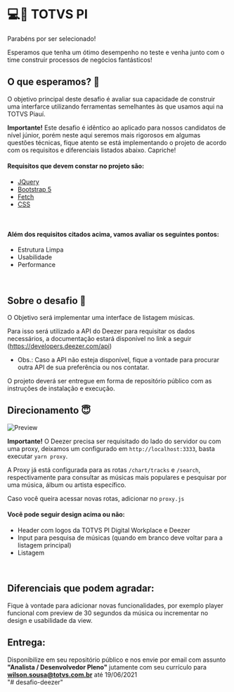 # 💻💖 TOTVS PI

Parabéns por ser selecionado!

Esperamos que tenha um ótimo desempenho no teste e venha junto com o time construir processos de negócios fantásticos!
<br>

## O que esperamos? 🤨

O objetivo principal deste desafio é avaliar sua capacidade de construir uma interfarce utilizando ferramentas semelhantes às que usamos aqui na TOTVS Piauí.

**Importante!** Este desafio é idêntico ao aplicado para nossos candidatos de nível júnior, porém neste aqui seremos mais rigorosos em algumas questões técnicas, fique atento se está implementando o projeto de acordo com os requisitos e diferenciais listados abaixo. Capriche!
<br>

#### Requisitos que devem constar no projeto são:

- [JQuery](https://jquery.com/)
- [Bootstrap 5](https://getbootstrap.com/docs/5.0/getting-started/introduction/)
- [Fetch](https://developer.mozilla.org/pt-BR/docs/Web/API/Fetch_API/Using_Fetch)
- [CSS](https://developer.mozilla.org/pt-BR/docs/Web/CSS)
<br>

#### Além dos requisitos citados acima, vamos avaliar os seguintes pontos:

- Estrutura Limpa
- Usabilidade
- Performance
<br>

## Sobre o desafio 🤯

O Objetivo será implementar uma interface de listagem músicas.

Para isso será utilizado a API do Deezer para requisitar os dados necessários, a documentação estará disponível no link a seguir (https://developers.deezer.com/api)

* Obs.: Caso a API não esteja disponível, fique a vontade para procurar outra API de sua preferência ou nos contatar.

O projeto deverá ser entregue em forma de repositório público com as instruções de instalação e execução.
<br>

## Direcionamento 😇
![Preview](images/preview.png)
<br>

**Importante!** O Deezer precisa ser requisitado do lado do servidor ou com uma proxy, deixamos um configurado em ```http://localhost:3333```, basta executar ```yarn proxy```.

A Proxy já está configurada para as rotas ```/chart/tracks``` e ```/search```, respectivamente para consultar as músicas mais populares e pesquisar por uma música, álbum ou artista específico.

Caso você queira acessar novas rotas, adicionar no ```proxy.js```
<br>

#### Você pode seguir design acima ou não:

- Header com logos da TOTVS PI Digital Workplace e Deezer
- Input para pesquisa de músicas (quando em branco deve voltar para a listagem principal)
- Listagem
<br>

## Diferenciais que podem agradar:

Fique à vontade para adicionar novas funcionalidades, por exemplo player funcional com preview de 30 segundos da música ou incrementar no design e usabilidade da view.
<br>

## Entrega:

Disponibilize em seu repositório público e nos envie por email com assunto **"Analista / Desenvolvedor Pleno"** jutamente com seu currículo para **wilson.sousa@totvs.com.br** até 19/06/2021
<br>
"# desafio-deezer" 
